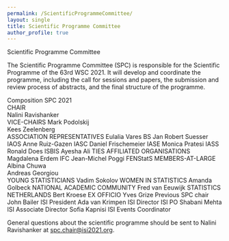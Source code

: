 ```yaml
---
permalink: /ScientificProgrammeCommittee/
layout: single
title: Scientific Programme Committee
author_profile: true
---
```


Scientific Programme Committee

The Scientific Programme Committee (SPC) is responsible for the Scientific Programme of the 63rd WSC 2021. It will develop and coordinate the programme, including the call for sessions and papers, the submission and review process of abstracts, and the final structure of the programme.
 
Composition SPC 2021  
CHAIR 	 
Nalini Ravishanker 	 
VICE-CHAIRS
Mark Podolskij 	 
Kees Zeelenberg 	 
ASSOCIATION REPRESENTATIVES
Eulalia Vares 	BS
Jan Robert Suesser 	IAOS
Anne Ruiz-Gazen 	IASC
Daniel Frischemeier 	IASE
Monica Pratesi 	IASS
Ronald Does 	ISBIS
Ayesha Ali 	TIES
AFFILIATED ORGANISATIONS
Magdalena Erdem 	IFC
Jean-Michel Poggi 	FENStatS
MEMBERS-AT-LARGE
Albina Chuwa 	 
Andreas Georgiou 	 
YOUNG STATISTICIANS
Vadim Sokolov
WOMEN IN STATISTICS
Amanda Golbeck
NATIONAL ACADEMIC COMMUNITY
Fred van Eeuwijk
STATISTICS NETHERLANDS
Bert Kroese
EX OFFICIO
Yves Grize 	Previous SPC chair
John Bailer 	ISI President
Ada van Krimpen 	ISI Director
ISI PO
Shabani Mehta 	ISI Associate Director
Sofia Kapnisi 	ISI Events Coordinator

General questions about the scientific programme should be sent to Nalini Ravishanker at spc.chair@isi2021.org.
